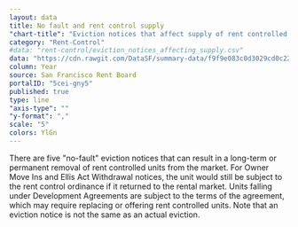 ```yaml
---
layout: data
title: No fault and rent control supply
"chart-title": "Eviction notices that affect supply of rent controlled units since 1997"
category: "Rent-Control"
#data: "rent-control/eviction_notices_affecting_supply.csv"
data: "https://cdn.rawgit.com/DataSF/summary-data/f9f9e083c0d3029cd0c22017b840482f2e2ef796/eviction_notices_affecting_supply.csv"
column: Year
source: San Francisco Rent Board
portalID: "5cei-gny5"
published: true
type: line
"axis-type": ""
"y-format": ","
scale: "5"
colors: YlGn
---
```


There are five "no-fault" eviction notices that can result in a long-term or permanent removal of rent controlled units from the market. For Owner Move Ins and Ellis Act Withdrawal notices, the unit would still be subject to the rent control ordinance if it returned to the rental market. Units falling under Development Agreements are subject to the terms of the agreement, which may require replacing or offering rent controlled units. Note that an eviction notice is not the same as an actual eviction.